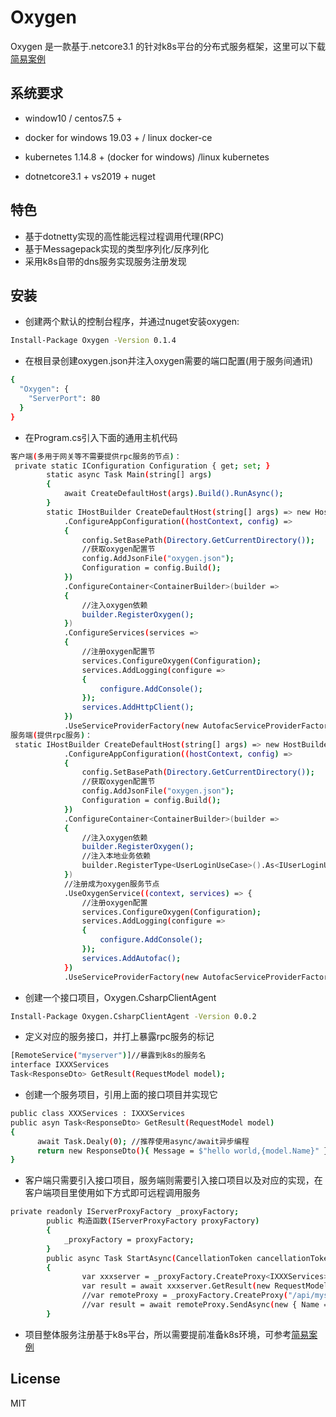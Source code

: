 # Oxygen
Oxygen 是一款基于.netcore3.1 的针对k8s平台的分布式服务框架，这里可以下载[简易案例][1]
## 系统要求

* window10 / centos7.5 +

* docker for windows 19.03 + / linux docker-ce

* kubernetes 1.14.8 + (docker for windows) /linux kubernetes 
* dotnetcore3.1 + vs2019 + nuget
## 特色
* 基于dotnetty实现的高性能远程过程调用代理(RPC)
* 基于Messagepack实现的类型序列化/反序列化
* 采用k8s自带的dns服务实现服务注册发现
## 安装
* 创建两个默认的控制台程序，并通过nuget安装oxygen:

```bash
Install-Package Oxygen -Version 0.1.4
```

* 在根目录创建oxygen.json并注入oxygen需要的端口配置(用于服务间通讯)

```bash
{
  "Oxygen": {
    "ServerPort": 80
  }
}
```
* 在Program.cs引入下面的通用主机代码
```bash
客户端(多用于网关等不需要提供rpc服务的节点)：
 private static IConfiguration Configuration { get; set; }
        static async Task Main(string[] args)
        {
            await CreateDefaultHost(args).Build().RunAsync();
        }
        static IHostBuilder CreateDefaultHost(string[] args) => new HostBuilder()
            .ConfigureAppConfiguration((hostContext, config) =>
            {
                config.SetBasePath(Directory.GetCurrentDirectory());
                //获取oxygen配置节
                config.AddJsonFile("oxygen.json");
                Configuration = config.Build();
            })
            .ConfigureContainer<ContainerBuilder>(builder =>
            {
                //注入oxygen依赖
                builder.RegisterOxygen();
            })
            .ConfigureServices(services =>
            {
                //注册oxygen配置节
                services.ConfigureOxygen(Configuration);
                services.AddLogging(configure =>
                {
                    configure.AddConsole();
                });
                services.AddHttpClient();
            })
            .UseServiceProviderFactory(new AutofacServiceProviderFactory());
服务端(提供rpc服务)：
 static IHostBuilder CreateDefaultHost(string[] args) => new HostBuilder()
            .ConfigureAppConfiguration((hostContext, config) =>
            {
                config.SetBasePath(Directory.GetCurrentDirectory());
                //获取oxygen配置节
                config.AddJsonFile("oxygen.json");
                Configuration = config.Build();
            })
            .ConfigureContainer<ContainerBuilder>(builder =>
            {
                //注入oxygen依赖
                builder.RegisterOxygen();
                //注入本地业务依赖
                builder.RegisterType<UserLoginUseCase>().As<IUserLoginUseCase>().InstancePerDependency();
            })
            //注册成为oxygen服务节点
            .UseOxygenService((context, services) => {
                //注册oxygen配置
                services.ConfigureOxygen(Configuration);
                services.AddLogging(configure =>
                {
                    configure.AddConsole();
                });
                services.AddAutofac();
            })
            .UseServiceProviderFactory(new AutofacServiceProviderFactory());
```

* 创建一个接口项目，Oxygen.CsharpClientAgent
```bash
Install-Package Oxygen.CsharpClientAgent -Version 0.0.2
```
* 定义对应的服务接口，并打上暴露rpc服务的标记
```bash
[RemoteService("myserver")]//暴露到k8s的服务名
interface IXXXServices
Task<ResponseDto> GetResult(RequestModel model);
```
* 创建一个服务项目，引用上面的接口项目并实现它
```bash
public class XXXServices : IXXXServices
public asyn Task<ResponseDto> GetResult(RequestModel model)
{
      await Task.Dealy(0); //推荐使用async/await异步编程
      return new ResponseDto(){ Message = $"hello world,{model.Name}" };
}
```
* 客户端只需要引入接口项目，服务端则需要引入接口项目以及对应的实现，在客户端项目里使用如下方式即可远程调用服务

```bash
private readonly IServerProxyFactory _proxyFactory;
        public 构造函数(IServerProxyFactory proxyFactory)
        {
            _proxyFactory = proxyFactory;
        }
        public async Task StartAsync(CancellationToken cancellationToken)
        {
                var xxxserver = _proxyFactory.CreateProxy<IXXXServices>();//直接通过引用接口类型创建代理
                var result = await xxxserver.GetResult(new RequestModel() { Name = "admin" });
                //var remoteProxy = _proxyFactory.CreateProxy("/api/myserver/XXXServices/GetResult"); //通过url的方式创建代理
                //var result = await remoteProxy.SendAsync(new { Name = "admin" });
        }
```
* 项目整体服务注册基于k8s平台，所以需要提前准备k8s环境，可参考[简易案例][1]
## License

MIT

[1]: https://www.github.com/sd797994/oxygen "Oxygen"
[2]: https://www.jianshu.com/p/c726ed03562a "这里"
[3]: https://www.github.com/dotnetcore/cap "CAP"
[1]: https://github.com/sd797994/Oxygen-EshopSample "简易案例"